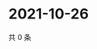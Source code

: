 # 2021-10-26

共 0 条

<!-- BEGIN WEIBO -->
<!-- 最后更新时间 Tue Oct 26 2021 01:16:46 GMT+0800 (China Standard Time) -->

<!-- END WEIBO -->
